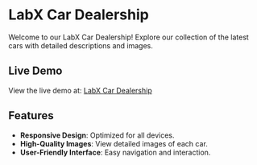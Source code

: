 # LabX Car Dealership

Welcome to our LabX Car Dealership! Explore our collection of the latest cars with detailed descriptions and images.

## Live Demo

View the live demo at: [LabX Car Dealership](https://arthurseverino.github.io/LabX/)

## Features

- **Responsive Design**: Optimized for all devices.
- **High-Quality Images**: View detailed images of each car.
- **User-Friendly Interface**: Easy navigation and interaction.